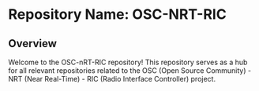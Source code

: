 # Repository Name: OSC-NRT-RIC

## Overview

Welcome to the OSC-nRT-RIC repository! This repository serves as a hub for all relevant repositories related to the OSC (Open Source Community) - NRT (Near Real-Time) - RIC (Radio Interface Controller) project. 

 
